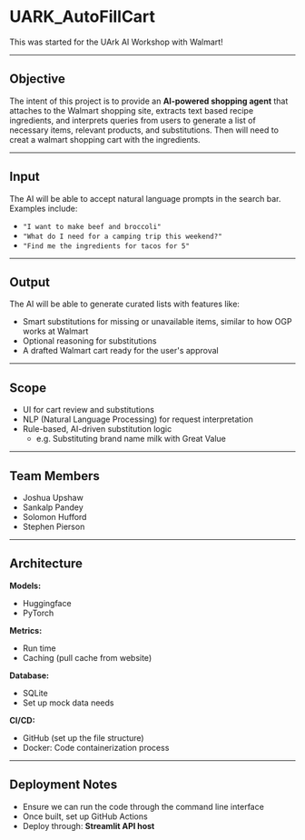 # UARK_AutoFillCart

This was started for the UArk AI Workshop with Walmart!

---

## **Objective**
The intent of this project is to provide an **AI-powered shopping agent** that attaches to the Walmart shopping site, extracts text based recipe ingredients, and interprets queries from users to generate a list of necessary items, relevant products, and substitutions. Then will need to creat a walmart shopping cart with the ingredients.

---

## **Input**
The AI will be able to accept natural language prompts in the search bar. Examples include:

- `"I want to make beef and broccoli"`
- `"What do I need for a camping trip this weekend?"`
- `"Find me the ingredients for tacos for 5"`

---

## **Output**
The AI will be able to generate curated lists with features like:

- Smart substitutions for missing or unavailable items, similar to how OGP works at Walmart
- Optional reasoning for substitutions
- A drafted Walmart cart ready for the user's approval

---

## **Scope**

- UI for cart review and substitutions  
- NLP (Natural Language Processing) for request interpretation  
- Rule-based, AI-driven substitution logic  
  - e.g. Substituting brand name milk with Great Value

---

## **Team Members**

- Joshua Upshaw  
- Sankalp Pandey  
- Solomon Hufford  
- Stephen Pierson  

---

## **Architecture**

**Models:**  
- Huggingface  
- PyTorch  

**Metrics:**  
- Run time  
- Caching (pull cache from website)  

**Database:**  
- SQLite  
- Set up mock data needs  

**CI/CD:**  
- GitHub (set up the file structure)  
- Docker: Code containerization process  

---

## **Deployment Notes**

- Ensure we can run the code through the command line interface
- Once built, set up GitHub Actions
- Deploy through: **Streamlit API host**
